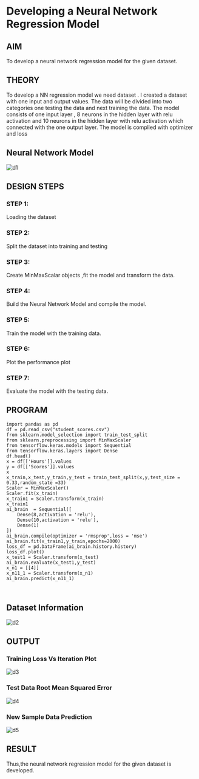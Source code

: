 # Developing a Neural Network Regression Model

## AIM

To develop a neural network regression model for the given dataset.

## THEORY
To develop a NN regression model we need dataset . I created a dataset with one input and output values. The data will be divided into two categories one testing the data and next training the data. The model consists of one input layer , 8 neurons in the  hidden layer  with relu activation and 10 neurons in the hidden layer with relu activation which connected with the one output layer. The model is complied with optimizer and loss 


## Neural Network Model

![d1](https://user-images.githubusercontent.com/81132849/226178966-749dd928-b2e4-4186-a9e6-109f4a5bffde.jpg)


## DESIGN STEPS

### STEP 1:

Loading the dataset

### STEP 2:

Split the dataset into training and testing

### STEP 3:

Create MinMaxScalar objects ,fit the model and transform the data.

### STEP 4:

Build the Neural Network Model and compile the model.

### STEP 5:

Train the model with the training data.

### STEP 6:

Plot the performance plot

### STEP 7:

Evaluate the model with the testing data.

## PROGRAM

```python3
import pandas as pd
df = pd.read_csv("student_scores.csv")
from sklearn.model_selection import train_test_split
from sklearn.preprocessing import MinMaxScaler
from tensorflow.keras.models import Sequential
from tensorflow.keras.layers import Dense
df.head()
x = df[['Hours']].values
y = df[['Scores']].values
x
x_train,x_test,y_train,y_test = train_test_split(x,y,test_size = 0.33,random_state =33)
Scaler = MinMaxScaler()
Scaler.fit(x_train)
x_train1 = Scaler.transform(x_train)
x_train1
ai_brain  = Sequential([
    Dense(8,activation = 'relu'),
    Dense(10,activation = 'relu'),
    Dense(1)
])
ai_brain.compile(optimizer = 'rmsprop',loss = 'mse')
ai_brain.fit(x_train1,y_train,epochs=2000)
loss_df = pd.DataFrame(ai_brain.history.history)
loss_df.plot()
x_test1 = Scaler.transform(x_test)
ai_brain.evaluate(x_test1,y_test)
x_n1 = [[4]]
x_n11_1 = Scaler.transform(x_n1)
ai_brain.predict(x_n11_1)



```

## Dataset Information

![d2](https://user-images.githubusercontent.com/81132849/226179112-0df79155-7c6a-4534-ad59-602a23f9ef00.jpg)

## OUTPUT

### Training Loss Vs Iteration Plot

![d3](https://user-images.githubusercontent.com/81132849/226179334-f94db0ac-826c-4fa2-ad34-03793074211c.jpg)


### Test Data Root Mean Squared Error

![d4](https://user-images.githubusercontent.com/81132849/226179528-03360be6-82af-47ff-afc6-7b6ac87db6b7.jpg)


### New Sample Data Prediction

![d5](https://user-images.githubusercontent.com/81132849/226181357-e52689c1-7294-4750-8bee-892c90f786a2.jpg)


## RESULT

Thus,the neural network regression model for the given dataset is developed.
